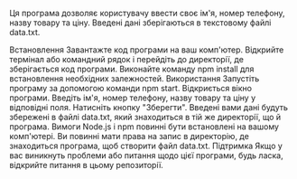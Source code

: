 Ця програма дозволяє користувачу ввести своє ім'я, номер телефону, назву товару та ціну. Введені дані зберігаються в текстовому файлі data.txt.

Встановлення
Завантажте код програми на ваш комп'ютер.
Відкрийте термінал або командний рядок і перейдіть до директорії, де зберігається код програми.
Виконайте команду npm install для встановлення необхідних залежностей.
Використання
Запустіть програму за допомогою команди npm start.
Відкриється вікно програми. Введіть ім'я, номер телефону, назву товару та ціну у відповідні поля.
Натисніть кнопку "Зберегти". Введені вами дані будуть збережені в файлі data.txt, який знаходиться в тій же директорії, що й програма.
Вимоги
Node.js і npm повинні бути встановлені на вашому комп'ютері.
Ви повинні мати права на запис в директорію, де знаходиться програма, щоб створити файл data.txt.
Підтримка
Якщо у вас виникнуть проблеми або питання щодо цієї програми, будь ласка, відкрийте питання в цьому репозиторії.
